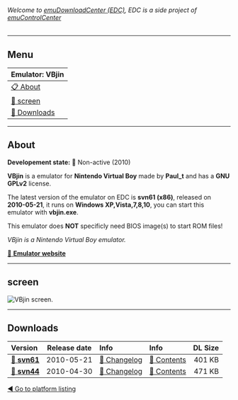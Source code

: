###### Welcome to [emuDownloadCenter (EDC)](https://github.com/PhoenixInteractiveNL/emuDownloadCenter/wiki/), EDC is a side project of [emuControlCenter](https://github.com/PhoenixInteractiveNL/emuControlCenter/wiki/)
***
## Menu
| **Emulator: VBjin** |
|:---------|
| [:clipboard: About](#about) |
| [:sunrise: screen](#screen) |
| [:floppy_disk: Downloads](#downloads) |
***
## About
**Developement state:** :red_circle: Non-active (2010)

**VBjin** is a emulator for **Nintendo Virtual Boy** made by **Paul_t** and has a **GNU GPLv2** license.

The latest version of the emulator on EDC is **svn61 (x86)**, released on **2010-05-21**, it runs on **Windows XP,Vista,7,8,10**, you can start this emulator with **vbjin.exe**.

This emulator does **NOT** specificly need BIOS image(s) to start ROM files!

_VBjin is a Nintendo Virtual Boy emulator._

[:link: **Emulator website**](https://code.google.com/archive/p/vbjin/)
***
## screen
![](https://raw.githubusercontent.com/PhoenixInteractiveNL/emuDownloadCenter/master/hooks/vbjin/emulator_screen_01.jpg "VBjin screen.")
***
## Downloads
| Version  | Release date  | Info       | Info       | DL Size    |
|:---------|:-------------:|:-----------|:-----------|-----------:|
| [:floppy_disk: **svn61**](https://github.com/PhoenixInteractiveNL/edc-repo0006/raw/master/vbjin/svn61.7z) | 2010-05-21 | [:page_facing_up: Changelog](https://github.com/PhoenixInteractiveNL/edc-repo0006/blob/master/vbjin/svn61_changelog.txt) | [:mag_right: Contents](https://github.com/PhoenixInteractiveNL/edc-repo0006/blob/master/vbjin/svn61_contents.txt) | 401 KB |
| [:floppy_disk: **svn44**](https://github.com/PhoenixInteractiveNL/edc-repo0006/raw/master/vbjin/svn44.7z) | 2010-04-30 | [:page_facing_up: Changelog](https://github.com/PhoenixInteractiveNL/edc-repo0006/blob/master/vbjin/svn44_changelog.txt) | [:mag_right: Contents](https://github.com/PhoenixInteractiveNL/edc-repo0006/blob/master/vbjin/svn44_contents.txt) | 471 KB |

[:arrow_backward: Go to platform listing](https://github.com/PhoenixInteractiveNL/emuDownloadCenter/wiki/EDC-Platform-List)

